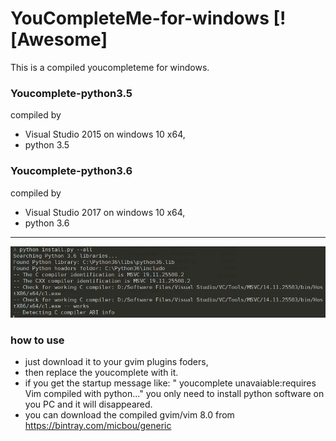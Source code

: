 # YouCompleteMe-for-windows  [![Awesome]

This is a compiled youcompleteme for windows.
### Youcomplete-python3.5 
compiled  by
- Visual Studio 2015 on windows 10 x64, 
- python 3.5 
### Youcomplete-python3.6   
 compiled  by
- Visual Studio 2017 on windows 10 x64, 
- python 3.6  

---
![](https://github.com/CuriousFu/YouCompleteMe-for-windows/blob/master/screenshots/1.PNG)

### how to use 
- just download it to your gvim plugins foders,
- then replace the youcomplete with it.
- if you get the startup message like: " youcomplete unavaiable:requires Vim compiled with python..."
you only need to install python software on you PC and it will disappeared.
- you can download the compiled gvim/vim 8.0 from https://bintray.com/micbou/generic
